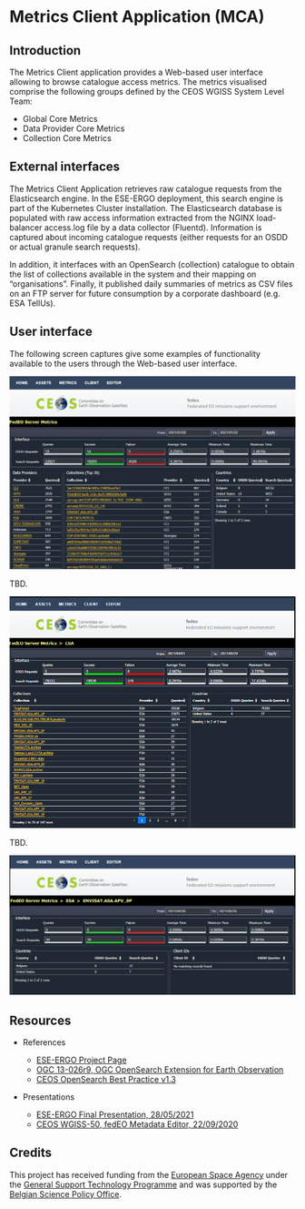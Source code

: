 # Metrics Client Application (MCA)

## Introduction

The Metrics Client application provides a Web-based user interface allowing to browse catalogue access metrics.  The metrics visualised comprise the following groups defined by the CEOS WGISS System Level Team:

*	Global Core Metrics
*	Data Provider Core Metrics
*	Collection Core Metrics


## External interfaces

The Metrics Client Application retrieves raw catalogue requests from the Elasticsearch engine.  In the ESE-ERGO deployment, this search engine is part of the Kubernetes Cluster installation.  The Elasticsearch database is populated with raw access information extracted from the NGINX load-balancer access.log file by a data collector (Fluentd).  Information is captured about incoming catalogue requests (either requests for an OSDD or actual granule search requests).

In addition, it interfaces with an OpenSearch (collection) catalogue to obtain the list of collections available in the system and their mapping on “organisations”.
Finally, it published daily summaries of metrics as CSV files on an FTP server for future consumption by a corporate dashboard (e.g. ESA TellUs).  
 


## User interface

The following screen captures give some examples of functionality available to the users through the Web-based user interface.  

![Global metrics](/images/global-metrics.png)

TBD.

![Provider metrics](/images/provider-metrics.png)

TBD.

![Collection metrics](/images/collection-metrics.png)


## Resources

* References
  * [ESE-ERGO Project Page](https://wiki.services.eoportal.org/tiki-index.php?page=ESE-ERGO)
  * [OGC 13-026r9, OGC OpenSearch Extension for Earth Observation](https://docs.opengeospatial.org/is/13-026r9/13-026r9.html)
  * [CEOS OpenSearch Best Practice v1.3](https://ceos.org/document_management/Working_Groups/WGISS/Documents/WGISS%20Best%20Practices/CEOS%20OpenSearch%20Best%20Practice.pdf) 
  
* Presentations
  * [ESE-ERGO Final Presentation, 28/05/2021](./documentation/20210528-ESE-ERGO-FP-Achievements-2-metadataeditor.pdf)  
  * [CEOS WGISS-50, fedEO Metadata Editor, 22/09/2020](http://ceos.org/document_management/Working_Groups/WGISS/Meetings/WGISS-50/1.%20Tuesday%20Sept%2022/2020.09.22_fedeo_metadata_editor.pptx)

## Credits

This project has received funding from the [European Space Agency](https://esa.int) under the [General Support Technology Programme](http://www.esa.int/Enabling_Support/Space_Engineering_Technology/Shaping_the_Future/About_the_General_Support_Technology_Programme_GSTP) and was supported by the [Belgian Science Policy Office](https://www.belspo.be/belspo/index_en.stm).
